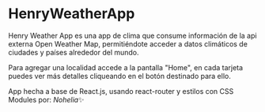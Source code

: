 # HenryWeatherApp

Henry Weather App es una app de clima que consume información de la api externa Open Weather Map, permitiéndote acceder a datos climáticos de ciudades y países alrededor del mundo. 

Para agregar una localidad accede a la pantalla "Home", en cada tarjeta puedes ver más detalles cliqueando en el botón destinado para ello.

App hecha a base de React.js, usando react-router y estilos con CSS Modules por: *Nohelia*✨